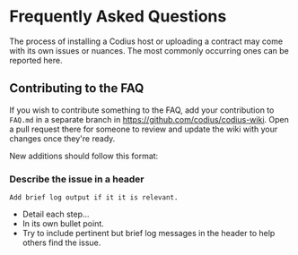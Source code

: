 # Frequently Asked Questions

The process of installing a Codius host or uploading a contract may come with its own issues or nuances. The most commonly occurring ones can be reported here.

## Contributing to the FAQ

If you wish to contribute something to the FAQ, add your contribution to `FAQ.md` in a separate branch in https://github.com/codius/codius-wiki. Open a pull request there for someone to review and update the wiki with your changes once they're ready.

New additions should follow this format:

### Describe the issue in a header
```
Add brief log output if it it is relevant.
```
* Detail each step...
* In its own bullet point.
* Try to include pertinent but brief log messages in the header to help others find the issue.